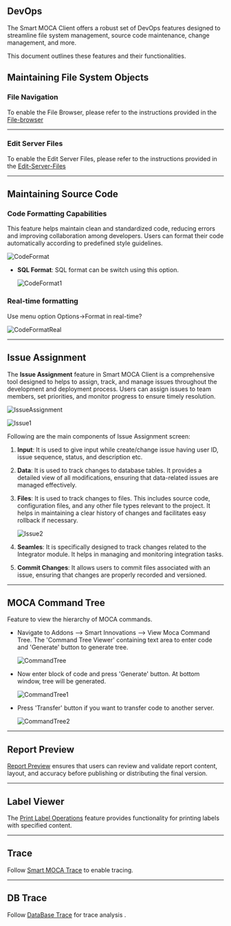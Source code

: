 ## DevOps

The Smart MOCA Client offers a robust set of DevOps features designed to streamline file system management, source code maintenance, change management, and more. 

This document outlines these features and their functionalities.

## Maintaining File System Objects

### File Navigation

To enable the File Browser, please refer to the instructions provided in the [File-browser](./File-browser.md)

---

### Edit Server Files

To enable the Edit Server Files, please refer to the instructions provided in the [Edit-Server-Files](./Edit-Server-Files.md)

---

## Maintaining Source Code

### Code Formatting Capabilities

This feature helps maintain clean and standardized code, reducing errors and improving collaboration among developers. Users can format their code automatically according to predefined style guidelines. 

![CodeFormat](./.attachments/codeformat.png)

- **SQL Format**: SQL format can be switch using this option.

  ![CodeFormat1](./.attachments/codeformat1.png)

### Real-time formatting

Use menu option Options->Format in real-time?

![CodeFormatReal](./.attachments/formatreal.png)

---

## Issue Assignment

The **Issue Assignment** feature in Smart MOCA Client is a comprehensive tool designed to helps to assign, track, and manage issues throughout the development and deployment process. Users can assign issues to team members, set priorities, and monitor progress to ensure timely resolution.

![IssueAssignment](./.attachments/issue.png)

![Issue1](./.attachments/issue1.png)

Following are the main components of Issue Assignment screen:

1.  **Input**: It is used to give input while create/change issue having user ID, issue sequence, status, and description etc.

2.  **Data**: It is used to track changes to database tables. It provides a detailed view of all modifications, ensuring that data-related issues are managed effectively.

3.  **Files**: It is used to track changes to files. This includes source code, configuration files, and any other file types relevant to the project. It helps in maintaining a clear history of changes and facilitates easy rollback if necessary.

    ![Issue2](./.attachments/issue2.png)

4.  **Seamles**: It is specifically designed to track changes related to the Integrator module. It helps in managing and monitoring integration tasks.

5.  **Commit Changes**: It allows users to commit files associated with an issue, ensuring that changes are properly recorded and versioned.

---

## MOCA Command Tree

Feature to view the hierarchy of MOCA commands. 

- Navigate to Addons --> Smart Innovations --> View Moca Command Tree. The 'Command Tree Viewer' containing text area to enter code and 'Generate' button to generate tree.

  ![CommandTree](./.attachments/commandtree.png)

- Now enter block of code and press 'Generate' button. At bottom window, tree will be generated.

  ![CommandTree1](./.attachments/commandtree1.png)

- Press 'Transfer' button if you want to transfer code to another server.

  ![CommandTree2](./.attachments/commandtree2.png)

---

## Report Preview

[Report Preview](./advance-operations.md) ensures that users can review and validate report content, layout, and accuracy before publishing or distributing the final version.

---

## Label Viewer

The [Print Label Operations](./advance-operations.md) feature provides functionality for printing labels with specified content.

---

## Trace

Follow [Smart MOCA Trace](./MOCA_Trace.md) to enable tracing.

---

## DB Trace

Follow [DataBase Trace](./Database-Trace.md) for trace analysis .

